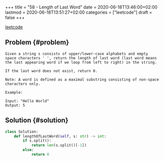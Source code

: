 +++
title = "58 - Length of Last Word"
date = 2020-06-18T13:46:00+02:00
lastmod = 2020-06-18T13:51:27+02:00
categories = ["leetcode"]
draft = false
+++

[leetcode](https://leetcode.com/problems/length-of-last-word/)


## Problem {#problem}

```text
Given a string s consists of upper/lower-case alphabets and empty space characters ' ', return the length of last word (last word means the last appearing word if we loop from left to right) in the string.

If the last word does not exist, return 0.

Note: A word is defined as a maximal substring consisting of non-space characters only.

Example:

Input: "Hello World"
Output: 5
```


## Solution {#solution}

```python
class Solution:
    def lengthOfLastWord(self, s: str) -> int:
        if s.split():
            return len(s.split()[-1])
        else:
            return 0
```
